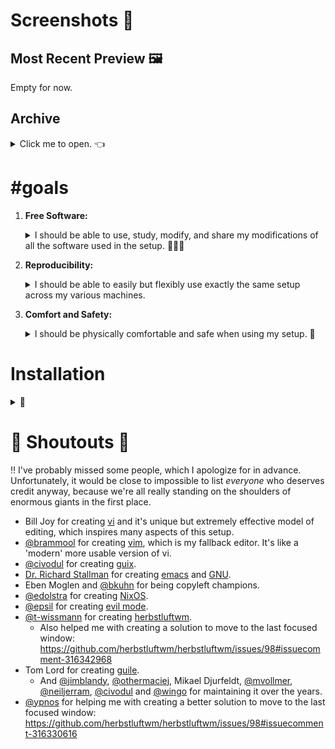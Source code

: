 <!-- vim: syntax=off
-->
# Screenshots 📸

## Most Recent Preview 🖼

Empty for now.

## Archive

<details>
  <summary>Click me to open. 👈</summary><br>

  Also empty. 👀
</details>

# #goals

1. **Free Software:**

   <details>
   <summary>I should be able to use, study, modify, and share my modifications
   of all the software used in the setup. 🙈🙉🙊</summary><br>

   Many many thanks to **Dr. Richard Stallman** for creating the entire [free
   software][free-sw] ideology and culture, including **[GNU]**. I can imagine
   the world would be a *much worse* place if he did not. 🙇‍♀️
   </details>

2. **Reproducibility:**

   <details>
   <summary>I should be able to easily but flexibly use exactly the same setup
   across my various machines.</summary><br>

   **[NixOS]** naturally plays an extremely integral part here because of it's
   clean, functional and declarative approach to package and configuration
   management.

   I think that the world would be a much better place if more people used Nix!
   So please check it out! ✨
   </details>

3. **Comfort and Safety:**

   <details>
   <summary>I should be physically comfortable and safe when using my setup.
   💆</summary><br>
   </details>

[free-sw]: https://www.gnu.org/philosophy/free-sw.en.html
[GNU]:     https://www.gnu.org/gnu/gnu.en.html
[NixOS]:   https://nixos.org

# Installation

<details><summary>👢</summary>

1.  Download latest nixos-unstable image from
    <https://nixos.org/channels/nixos-unstable>.

2.  Make a bootable usb:

    ``` shell
    # As root.
    dd if=path/to/image of=/dev/sdb
    ```

3.  Boot into live image and log in as root with empty password (if it doesn't
    automatically log you in).

4.  Get internet access.

    1. `ip a` will bring up a list of network interfaces.

    2. `iwlist <interface> scan | less` to see if your wifi is available.

    3. Edit `/etc/wpa_supplicant.conf` with your network details.

    4. `wpa_supplicant -B -i<interface> -c/etc/wpa_supplicant.conf -Dwext`.

    5. `dhclient <interface>` or `dhcpcd <interface>` if `dhclient` command
       doesn't exist.

5.  Partition and format disks.

    - `lsblk -f` lists your devices.

    - `mkfs.ext4 -L nixos <device>` to format a device.

    - `mkswap -L swap <device>` to make a swap partition.

6.  *(optional)* Activate swap device: `swapon <device>`.

7.  Mount target filesystems under `/mnt`:

    ``` shell
    mount /dev/disk/by-label/nixos /mnt
    ```

8.  Generate `/etc/nixos` configuration files:

    ``` shell
    nixos-generate-config --root /mnt
    ```

9.  Inspect the generated `/mnt/etc/configuration.nix` to see if any bootloader
    options were put in there to hint on which bootloader options to use.

10. If using systemd-boot, mount the boot partition under `/mnt/boot` and
    perform step 8 again to get an updated `hardware-configuration.nix` with the
    `/mnt/boot` filesystem entry.

11. Backup `hardware-configuration.nix`:

    ``` shell
    cp /mnt/etc/nixos/hardware-configuration.nix \
       /mnt/etc/nixos/hardware-configuration.modified.nix
    ```

12. Edit `hardware-configuration.modified.nix` to put the correct bootloader
    options in it, and also put `system.stateVersion` from `configuration.nix`
    into `hardware-configuration.modified.nix`.

13. Copy `wpa_supplicant.conf` to target filesystem:

    ``` shell
    cp /etc/wpa_supplicant.conf /mnt/etc
    ```

    This allows wpa_supplicant to automatically connect to internet when
    rebooting into the installed system.

14. `nixos-install -I
    nixos-config=https://raw.githubusercontent.com/vyp/dots/master/nixos/minimal.nix`.

15. Reboot and login with root and set password for user "u":

    ``` shell
    passwd u
    ```

16. Login as user and retrieve this repository:

    ``` shell
    nix-env -i git
    git clone --recursive https://vyp@github.com/vyp/dots
    ```

    This may take a little while as the nixpkgs repository is a submodule and at
    the time of writing it's about 590MB in size.

17. `./dots/bootstrap`.

18. `sudo nixos-rebuild boot` and reboot (`sudo shutdown now`).
</details>

# 📢 Shoutouts 📢

‼ I've probably missed some people, which I apologize for in advance.
Unfortunately, it would be close to impossible to list *everyone* who deserves
credit anyway, because we're all really standing on the shoulders of enormous
giants in the first place.

- Bill Joy for creating [vi] and it's unique but extremely effective model of
  editing, which inspires many aspects of this setup.
- [@brammool] for creating [vim], which is my fallback editor. It's like a
  'modern' more usable version of vi.
- [@civodul] for creating [guix].
- [Dr. Richard Stallman][rms] for creating [emacs] and [GNU].
- Eben Moglen and [@bkuhn] for being copyleft champions.
- [@edolstra] for creating [NixOS].
- [@epsil] for creating [evil mode].
- [@t-wissmann] for creating [herbstluftwm].
  - Also helped me with creating a solution to move to the last focused window:
    https://github.com/herbstluftwm/herbstluftwm/issues/98#issuecomment-316342968
- Tom Lord for creating [guile].
  - And [@jimblandy], [@othermaciej], Mikael Djurfeldt, [@mvollmer],
    [@neiljerram], [@civodul] and [@wingo] for maintaining it over the years.
- [@ypnos] for helping me with creating a better solution to move to the last
  focused window:
  https://github.com/herbstluftwm/herbstluftwm/issues/98#issuecomment-316330616

[@bkuhn]:       https://github.com/bkuhn
[@brammool]:    https://github.com/brammool
[@civodul]:     https://github.com/civodul
[@edolstra]:    https://github.com/edolstra
[@epsil]:       https://github.com/epsil
[@jimblandy]:   https://github.com/jimblandy
[@mvollmer]:    https://github.com/mvollmer
[@neiljerram]:  https://github.com/neiljerram
[@othermaciej]: https://github.com/othermaciej
[@t-wissmann]:  https://github.com/t-wissmann
[@wingo]:       https://github.com/wingo
[@ypnos]:       https://github.com/ypnos
[emacs]:        https://www.gnu.org/software/emacs
[evil mode]:    https://github.com/emacs-evil/evil
[guile]:        https://www.gnu.org/software/guile/
[guix]:         https://www.gnu.org/software/guix/
[herbstluftwm]: http://www.herbstluftwm.org
[rms]:          https://stallman.org/
[vi]:           https://en.wikipedia.org/wiki/Vi
[vim]:          http://www.vim.org/
